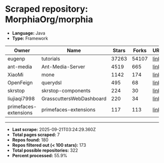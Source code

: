# Scraped repository: MorphiaOrg/morphia
* **Language:** Java
* **Type:** Framework

| Owner | Name | Stars | Forks | URL |
|---|---|---|---|---|
| eugenp | tutorials | 37263 | 54107 | [link](https://github.com/eugenp/tutorials) |
| ant-media | Ant-Media-Server | 4519 | 665 | [link](https://github.com/ant-media/Ant-Media-Server) |
| XiaoMi | mone | 1142 | 174 | [link](https://github.com/XiaoMi/mone) |
| OpenFeign | querydsl | 495 | 68 | [link](https://github.com/OpenFeign/querydsl) |
| skrstop | skrstop-components | 224 | 30 | [link](https://github.com/skrstop/skrstop-components) |
| liujiaqi7998 | GrasscuttersWebDashboard | 220 | 34 | [link](https://github.com/liujiaqi7998/GrasscuttersWebDashboard) |
| primefaces-extensions | primefaces-extensions | 117 | 113 | [link](https://github.com/primefaces-extensions/primefaces-extensions) |

---
* **Last scrape:** 2025-09-21T03:24:29.360Z
* **Total pages scraped:** 7
* **Repos found:** 180
* **Repos filtered out (< 100 stars):** 173
* **Total possible repositories:** 322
* **Percent processed:** 55.9%

